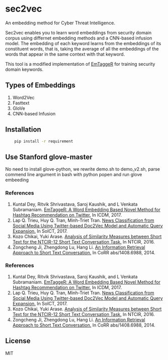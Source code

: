 # sec2vec
An embedding method for Cyber Threat Intelligence.

Sec2vec enables you to learn word embeddings from security domain corpus using differnet embedding methods and a CNN-based infusion model.  The embedding of each keyword learns from the embeddings of its constituent words, that is, taking the average of all the embeddings of the words that appear in the same context with that keyword.  

This tool is a modified implementation of [EmTaggeR](https://arxiv.org/pdf/1712.01562.pdf) for training security domain keywords.


## Types of Embeddings

1. Word2Vec
2. Fasttext
3. GloVe
4. CNN-based Infusion

## Installation

```bash
	pip install -r requirement
```

## Use Stanford glove-master

No need to install glove-python, we rewrite demo.sh to demo_v2.sh, parse commend line argument in bash with python popen and run glove embeeding




### References
1. Kuntal Dey, Ritvik Shrivastava, Saroj Kaushik, and L Venkata Subramaniam. [EmTaggeR: A Word Embedding Based Novel Method for Hashtag Recommendation on Twitter.](https://arxiv.org/pdf/1712.01562.pdf) In ICDM, 2017.
2. Lap Q. Trieu, Huy Q. Tran, Minh-Triet Tran. [News Classification from Social Media Using Twitter-based Doc2Vec Model and Automatic Query Expansion.](https://dl.acm.org/citation.cfm?id=3155206) In SoICT, 2017.
3. Kozo Chikai, Yuki Arase. [Analysis of Similarity Measures between Short Text for the NTCIR-12 Short Text Conversation Task.](https://pdfs.semanticscholar.org/0ca2/d9d6e2f712d140f7b07a6aa0f91bd45d2e3a.pdf) In NTCIR, 2016.
4. Zongcheng Ji, Zhengdong Lu, Hang Li. [An Information Retrieval Approach to Short Text Conversation.](https://arxiv.org/pdf/1408.6988.pdf) In CoRR abs/1408.6988, 2014.

### References
1. Kuntal Dey, Ritvik Shrivastava, Saroj Kaushik, and L Venkata Subramaniam. [EmTaggeR: A Word Embedding Based Novel Method for Hashtag Recommendation on Twitter.](https://arxiv.org/pdf/1712.01562.pdf) In ICDM, 2017.
2. Lap Q. Trieu, Huy Q. Tran, Minh-Triet Tran. [News Classification from Social Media Using Twitter-based Doc2Vec Model and Automatic Query Expansion.](https://dl.acm.org/citation.cfm?id=3155206) In SoICT, 2017.
3. Kozo Chikai, Yuki Arase. [Analysis of Similarity Measures between Short Text for the NTCIR-12 Short Text Conversation Task.](https://pdfs.semanticscholar.org/0ca2/d9d6e2f712d140f7b07a6aa0f91bd45d2e3a.pdf) In NTCIR, 2016.
4. Zongcheng Ji, Zhengdong Lu, Hang Li. [An Information Retrieval Approach to Short Text Conversation.](https://arxiv.org/pdf/1408.6988.pdf) In CoRR abs/1408.6988, 2014.

## License

MIT

